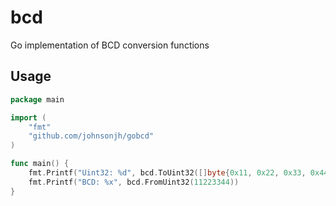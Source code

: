 # bcd

Go implementation of BCD conversion functions

## Usage

```go
package main

import (
	"fmt"
	"github.com/johnsonjh/gobcd"
)

func main() {
	fmt.Printf("Uint32: %d", bcd.ToUint32([]byte{0x11, 0x22, 0x33, 0x44}))
	fmt.Printf("BCD: %x", bcd.FromUint32(11223344))
}
```
